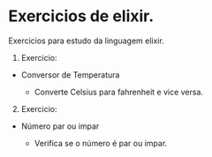 # Exercicios de elixir.

Exercicios para estudo da linguagem elixir.

1. Exercicio: 

* Conversor de Temperatura
  
  - Converte Celsius para fahrenheit e vice versa.

2. Exercicio:

* Número par ou impar

  - Verifica se o número é par ou impar.


